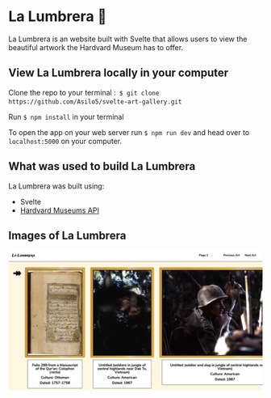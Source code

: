 # La Lumbrera 🎨

La Lumbrera is an website built with Svelte that allows users to view the beautiful artwork the Hardvard Museum has to offer.

## View La Lumbrera locally in your computer

Clone the repo to your terminal :``` $ git clone https://github.com/Asilo5/svelte-art-gallery.git```

Run ``` $ npm install ``` in your terminal

To open the app on your web server run ``` $ npm run dev ``` and head over to ``` localhost:5000 ``` on your computer.

## What was used to build La Lumbrera

La Lumbrera was built using:
  - Svelte
  - [Hardvard Museums API](https://www.harvardartmuseums.org/collections/api)
  
## Images of La Lumbrera

![La Lumbrera](https://github.com/Asilo5/svelte-art-gallery/blob/master/Screenshot%202020-03-04%20at%2010.48.50.png)


